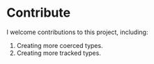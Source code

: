 # Contribute

I welcome contributions to this project, including:

1. Creating more coerced types.
2. Creating more tracked types.